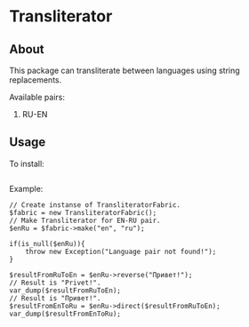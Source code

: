 # Transliterator

## About
This package can transliterate between languages using string replacements.

Available pairs:
1. RU-EN

## Usage
To install:
```

```

Example:
```
// Create instanse of TransliteratorFabric.
$fabric = new TransliteratorFabric();
// Make Transliterator for EN-RU pair.
$enRu = $fabric->make("en", "ru");

if(is_null($enRu)){
    throw new Exception("Language pair not found!");
}

$resultFromRuToEn = $enRu->reverse("Привет!");
// Result is "Privet!".
var_dump($resultFromRuToEn);
// Result is "Привет!".
$resultFromEnToRu = $enRu->direct($resultFromRuToEn);
var_dump($resultFromEnToRu);
```